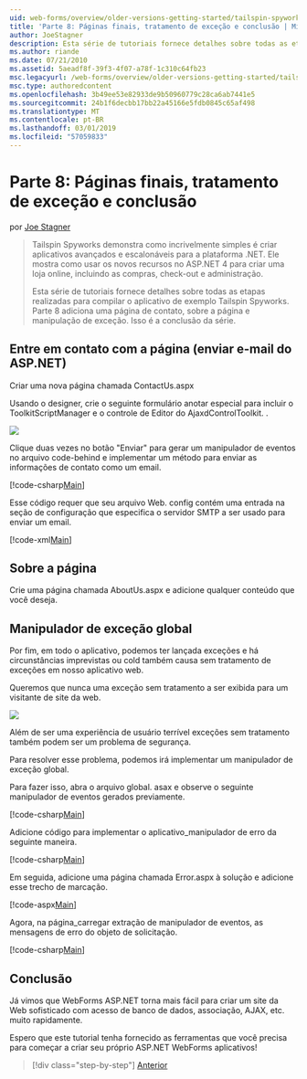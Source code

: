 ```yaml
---
uid: web-forms/overview/older-versions-getting-started/tailspin-spyworks/tailspin-spyworks-part-8
title: 'Parte 8: Páginas finais, tratamento de exceção e conclusão | Microsoft Docs'
author: JoeStagner
description: Esta série de tutoriais fornece detalhes sobre todas as etapas realizadas para compilar o aplicativo de exemplo Tailspin Spyworks. Parte 8 adiciona uma página de contato, sobre a página e a exceção...
ms.author: riande
ms.date: 07/21/2010
ms.assetid: 5aeadf8f-39f3-4f07-a78f-1c310c64fb23
msc.legacyurl: /web-forms/overview/older-versions-getting-started/tailspin-spyworks/tailspin-spyworks-part-8
msc.type: authoredcontent
ms.openlocfilehash: 3b49ee53e82933de9b50960779c28ca6ab7441e5
ms.sourcegitcommit: 24b1f6decbb17bb22a45166e5fdb0845c65af498
ms.translationtype: MT
ms.contentlocale: pt-BR
ms.lasthandoff: 03/01/2019
ms.locfileid: "57059833"
---
```

<a name="part-8-final-pages-exception-handling-and-conclusion"></a>Parte 8: Páginas finais, tratamento de exceção e conclusão
====================
por [Joe Stagner](https://github.com/JoeStagner)

> Tailspin Spyworks demonstra como incrivelmente simples é criar aplicativos avançados e escalonáveis para a plataforma .NET. Ele mostra como usar os novos recursos no ASP.NET 4 para criar uma loja online, incluindo as compras, check-out e administração.
> 
> Esta série de tutoriais fornece detalhes sobre todas as etapas realizadas para compilar o aplicativo de exemplo Tailspin Spyworks. Parte 8 adiciona uma página de contato, sobre a página e manipulação de exceção. Isso é a conclusão da série.


## <a id="_Toc260221680"></a>  Entre em contato com a página (enviar e-mail do ASP.NET)

Criar uma nova página chamada ContactUs.aspx

Usando o designer, crie o seguinte formulário anotar especial para incluir o ToolkitScriptManager e o controle de Editor do AjaxdControlToolkit. .

![](tailspin-spyworks-part-8/_static/image1.jpg)

Clique duas vezes no botão "Enviar" para gerar um manipulador de eventos no arquivo code-behind e implementar um método para enviar as informações de contato como um email.

[!code-csharp[Main](tailspin-spyworks-part-8/samples/sample1.cs)]

Esse código requer que seu arquivo Web. config contém uma entrada na seção de configuração que especifica o servidor SMTP a ser usado para enviar um email.

[!code-xml[Main](tailspin-spyworks-part-8/samples/sample2.xml)]

## <a id="_Toc260221681"></a>  Sobre a página

Crie uma página chamada AboutUs.aspx e adicione qualquer conteúdo que você deseja.

## <a id="_Toc260221682"></a>  Manipulador de exceção global

Por fim, em todo o aplicativo, podemos ter lançada exceções e há circunstâncias imprevistas ou cold também causa sem tratamento de exceções em nosso aplicativo web.

Queremos que nunca uma exceção sem tratamento a ser exibida para um visitante de site da web.

![](tailspin-spyworks-part-8/_static/image2.jpg)

Além de ser uma experiência de usuário terrível exceções sem tratamento também podem ser um problema de segurança.

Para resolver esse problema, podemos irá implementar um manipulador de exceção global.

Para fazer isso, abra o arquivo global. asax e observe o seguinte manipulador de eventos gerados previamente.

[!code-csharp[Main](tailspin-spyworks-part-8/samples/sample3.cs)]

Adicione código para implementar o aplicativo\_manipulador de erro da seguinte maneira.

[!code-csharp[Main](tailspin-spyworks-part-8/samples/sample4.cs)]

Em seguida, adicione uma página chamada Error.aspx à solução e adicione esse trecho de marcação.

[!code-aspx[Main](tailspin-spyworks-part-8/samples/sample5.aspx)]

Agora, na página\_carregar extração de manipulador de eventos, as mensagens de erro do objeto de solicitação.

[!code-csharp[Main](tailspin-spyworks-part-8/samples/sample6.cs)]

## <a id="_Toc260221683"></a>  Conclusão

Já vimos que WebForms ASP.NET torna mais fácil para criar um site da Web sofisticado com acesso de banco de dados, associação, AJAX, etc. muito rapidamente.

Espero que este tutorial tenha fornecido as ferramentas que você precisa para começar a criar seu próprio ASP.NET WebForms aplicativos!

> [!div class="step-by-step"]
> [Anterior](tailspin-spyworks-part-7.md)
